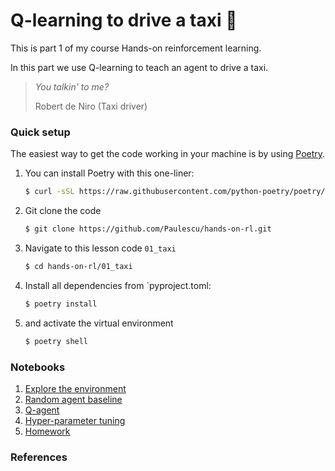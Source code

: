 # Q-learning to drive a taxi 🚕

This is part 1 of my course Hands-on reinforcement learning.

In this part we use Q-learning to teach an agent to drive a taxi.

> *You talkin' to me?*
>
> Robert de Niro (Taxi driver)


### Quick setup

The easiest way to get the code working in your machine is by using [Poetry](https://python-poetry.org/docs/#installation).


1. You can install Poetry with this one-liner:
    ```bash
    $ curl -sSL https://raw.githubusercontent.com/python-poetry/poetry/master/get-poetry.py | python -
    ```

2. Git clone the code
    ```bash
    $ git clone https://github.com/Paulescu/hands-on-rl.git 
    ```

3. Navigate to this lesson code `01_taxi`
    ```bash
    $ cd hands-on-rl/01_taxi
    ```

4. Install all dependencies from `pyproject.toml:
    ```bash
    $ poetry install
    ```

5. and activate the virtual environment
    ```bash
    $ poetry shell
    ```

### Notebooks

1. [Explore the environment](notebooks/00_environment.ipynb)
2. [Random agent baseline](notebooks/01_random_agent_baseline.ipynb)
3. [Q-agent](notebooks/02_q_agent.ipynb)
4. [Hyper-parameter tuning](notebooks/03_q_agent_hyperparameters_analysis.ipynb)
5. [Homework](notebooks/04_homework.ipynb)

### References





